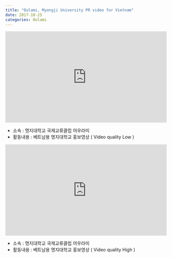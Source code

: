 ```yaml
---
title: "Oulami, Myongji University PR video for Vietnam"
date: 2017-10-25
categories: Oulami
---
```


<div style="width:100%; position:relative; padding-bottom: 56.25%;">
<iframe width="100%" height="100%" style="position:absolute;" src="https://www.youtube.com/embed/4XZbxdmjsfc" frameborder="0" allowfullscreen></iframe>
</div>
  
* 소속 : 명지대학교 국제교류클럽 어우라미
* 활동내용 : 베트남용 명지대학교 홍보영상 ( Video quality Low )

<div style="width:100%; position:relative; padding-bottom: 56.25%;">
<iframe width="100%" height="100%" style="position:absolute;" src="https://www.youtube.com/embed/SK4Z3J-CPT0" frameborder="0" allowfullscreen></iframe>
</div>
  
* 소속 : 명지대학교 국제교류클럽 어우라미
* 활동내용 : 베트남용 명지대학교 홍보영상 ( Video quality High )
